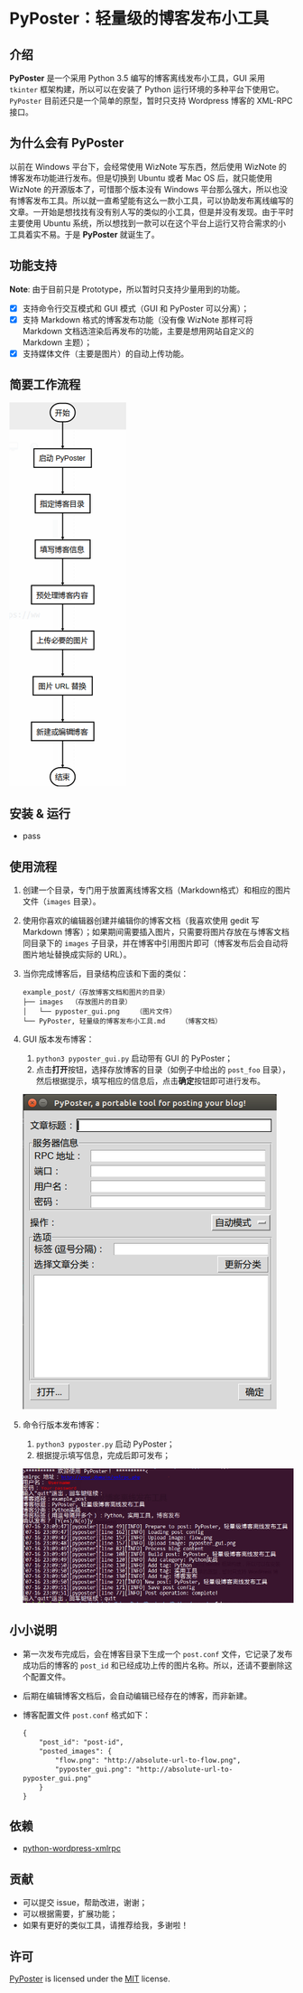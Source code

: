 # PyPoster：轻量级的博客发布小工具
## 介绍
**PyPoster** 是一个采用 Python 3.5 编写的博客离线发布小工具，GUI 采用 `tkinter` 框架构建，所以可以在安装了 Python 运行环境的多种平台下使用它。`PyPoster` 目前还只是一个简单的原型，暂时只支持 Wordpress 博客的 XML-RPC 接口。

## 为什么会有 PyPoster
以前在 Windows 平台下，会经常使用 WizNote 写东西，然后使用 WizNote 的博客发布功能进行发布。但是切换到 Ubuntu 或者 Mac OS 后，就只能使用 WizNote 的开源版本了，可惜那个版本没有 Windows 平台那么强大，所以也没有博客发布工具。所以就一直希望能有这么一款小工具，可以协助发布离线编写的文章。一开始是想找找有没有别人写的类似的小工具，但是并没有发现。由于平时主要使用 Ubuntu 系统，所以想找到一款可以在这个平台上运行又符合需求的小工具着实不易。于是 **PyPoster** 就诞生了。

## 功能支持
**Note**: 由于目前只是 Prototype，所以暂时只支持少量用到的功能。
- [x] 支持命令行交互模式和 GUI 模式（GUI 和 PyPoster 可以分离）；
- [x] 支持 Markdown 格式的博客发布功能（没有像 WizNote 那样可将 Markdown 文档选渲染后再发布的功能，主要是想用网站自定义的 Markdown 主题）；
- [x] 支持媒体文件（主要是图片）的自动上传功能。

## 简要工作流程

![flow](tests/screenshots/flow.png)


## 安装 & 运行
- pass


## 使用流程
1. 创建一个目录，专门用于放置离线博客文档（Markdown格式）和相应的图片文件（`images` 目录）。
1. 使用你喜欢的编辑器创建并编辑你的博客文档（我喜欢使用 gedit 写 Markdown 博客）；如果期间需要插入图片，只需要将图片存放在与博客文档同目录下的 `images` 子目录，并在博客中引用图片即可（博客发布后会自动将图片地址替换成实际的 URL）。
1. 当你完成博客后，目录结构应该和下面的类似：

    ```
    example_post/（存放博客文档和图片的目录）
    ├── images  （存放图片的目录）
    │   └── pyposter_gui.png    （图片文件）
    └── PyPoster, 轻量级的博客发布小工具.md    （博客文档）
    ```

1. GUI 版本发布博客：
    1. `python3 pyposter_gui.py` 启动带有 GUI 的 PyPoster； 
    1. 点击**打开**按钮，选择存放博客的目录（如例子中给出的 `post_foo` 目录），然后根据提示，填写相应的信息后，点击**确定**按钮即可进行发布。

    ![GUI](tests/screenshots/pyposter_gui.png)

1. 命令行版本发布博客：
    1. `python3 pyposter.py` 启动 PyPoster；
    1. 根据提示填写信息，完成后即可发布；
    
    ![Command](tests/screenshots/command_mode.png)

## 小小说明
- 第一次发布完成后，会在博客目录下生成一个 `post.conf` 文件，它记录了发布成功后的博客的 `post_id` 和已经成功上传的图片名称。所以，还请不要删除这个配置文件。
- 后期在编辑博客文档后，会自动编辑已经存在的博客，而非新建。
- 博客配置文件 `post.conf` 格式如下：

    ```
    {
        "post_id": "post-id", 
        "posted_images": {
            "flow.png": "http://absolute-url-to-flow.png",
            "pyposter_gui.png": "http://absolute-url-to-pyposter_gui.png"
        }
    }
    ```

## 依赖
- [python-wordpress-xmlrpc](https://github.com/maxcutler/python-wordpress-xmlrpc)

## 贡献
- 可以提交 issue，帮助改进，谢谢；
- 可以根据需要，扩展功能；
- 如果有更好的类似工具，请推荐给我，多谢啦！

## 许可
[PyPoster](https://github.com/ChrisLeeGit/pyposter) is licensed under the [MIT](LICENSE.md) license. 
